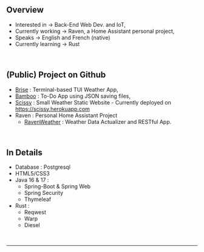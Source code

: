 ## Overview

* Interested in -> Back-End Web Dev. and IoT,
* Currently working -> Raven, a Home Assistant personal project,
* Speaks -> English and French (native)
* Currently learning -> Rust

<br>

## (Public) Project on Github 

* [Brise](https://github.com/jxmau/brise) : Terminal-based TUI Weather App,
* [Bamboo](https://github.com/jxmau/bamboo) : To-Do App using JSON saving files,
* [Scissy](https://github.com/jxmau/scissy) : Small Weather Static Website - Currently deployed on https://scissy.herokuapp.com
* Raven : Personal Home Assistant Project
    * [RavenWeather](https://github.com/ravenweather) : Weather Data Actualizer and RESTful App.

<br>

## In Details

* Database : Postgresql
* HTML5/CSS3
* Java 16 & 17 :
    * Spring-Boot & Spring Web
    * Spring Security
    * Thymeleaf
* Rust :
    * Reqwest
    * Warp
    * Diesel

<br>

---